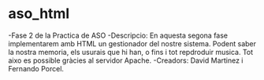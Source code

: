 # aso_html

-Fase 2 de la Practica de ASO
-Descripcio: En aquesta segona fase implementarem amb HTML un gestionador del nostre sistema. 
	Podent saber la nostra memoria, els usurais que hi han, o  fins i tot repdroduir musica. 
	Tot aixo es possible gràcies al servidor Apache.
-Creadors: David Martinez i Fernando Porcel.
